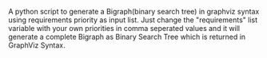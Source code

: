 A python script to generate a Bigraph(binary search tree) in graphviz syntax using requirements priority as input list. Just change the "requirements" list variable with your own priorities in comma seperated values and it will generate a complete Bigraph as Binary Search Tree which is returned in GraphViz Syntax.

